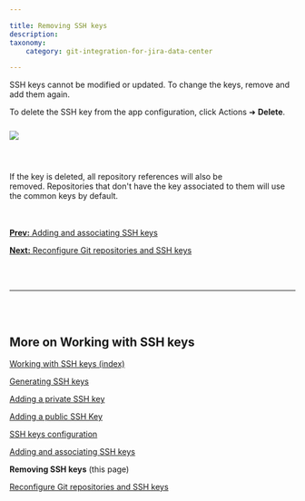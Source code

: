 ```yaml
---

title: Removing SSH keys
description:
taxonomy:
    category: git-integration-for-jira-data-center

---
```


SSH keys cannot be modified or updated. To change the keys, remove and add them again.

To delete the SSH key from the app configuration, click Actions ➜ **Delete**.

<img src='/wp-content/uploads/gij-ssh-addkey-list-del-key.png' style='display:block;margin:25px auto;max-width:100%' />

&nbsp;

<div class="bbb-callout bbb--note">
    <div class="irow">
    <div class="ilogobox">
        <span class="logoimg"></span>
    </div>
    <div class="imsgbox">
        If the key is deleted, all repository references will also be removed. Repositories that don't have the key associated to them will use the common keys by default.
    </div>
    </div>
</div>

<br>
<br>

[**Prev:** Adding and associating SSH keys](/git-integration-for-jira-data-center/adding-and-associating-ssh-keys-gij-self-managed)

[**Next:** Reconfigure Git repositories and SSH keys](/git-integration-for-jira-data-center/reconfigure-git-repositories-and-ssh-keys-gij-self-managed)

<br>
<br>
<hr>
<br>
<br>

## More on Working with SSH keys

[Working with SSH keys (index)](/git-integration-for-jira-data-center/working-with-ssh-keys-gij-self-managed)

[Generating SSH keys](/git-integration-for-jira-data-center/generating-ssh-keys-gij-self-managed)

[Adding a private SSH key](/git-integration-for-jira-data-center/adding-a-private-ssh-key-gij-self-managed)

[Adding a public SSH Key](/git-integration-for-jira-data-center/adding-a-public-ssh-key-gij-self-managed)

[SSH keys configuration](/git-integration-for-jira-data-center/ssh-keys-configuration-gij-self-managed)

[Adding and associating SSH keys](/git-integration-for-jira-data-center/adding-and-associating-ssh-keys-gij-self-managed)

**Removing SSH keys** (this page)

[Reconfigure Git repositories and SSH keys](/git-integration-for-jira-data-center/reconfigure-git-repositories-and-ssh-keys-gij-self-managed)


